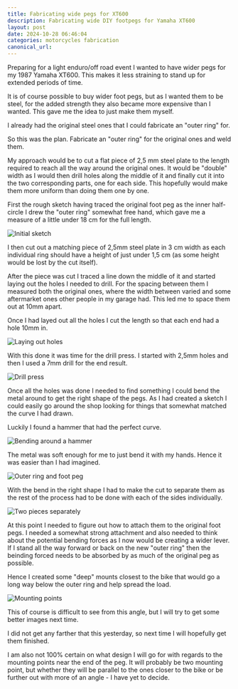 ```yaml
---
title: Fabricating wide pegs for XT600
description: Fabricating wide DIY footpegs for Yamaha XT600
layout: post
date: 2024-10-28 06:46:04
categories: motorcycles fabrication
canonical_url:
---
```


Preparing for a light enduro/off road event I wanted to have wider pegs for my 1987 Yamaha XT600. This makes it less straining to stand up for extended periods of time.

It is of course possible to buy wider foot pegs, but as I wanted them to be steel, for the added strength they also became more expensive than I wanted. This gave me the idea to just make them myself.

I already had the original steel ones that I could fabricate an "outer ring" for.

So this was the plan. Fabricate an "outer ring" for the original ones and weld them.

My approach would be to cut a flat piece of 2,5 mm steel plate to the length required to reach all the way around the original ones. It would be "double" width as I would then drill holes along the middle of it and finally cut it into the two corresponding parts, one for each side. This hopefully would make them more uniform than doing them one by one.

First the rough sketch having traced the original foot peg as the inner half-circle I drew the "outer ring" somewhat free hand, which gave me a measure of a little under 18 cm for the full length.

![Initial sketch](/images/fabricating-wide-xt600-pegs/DSCF2012_Fujifilm%20X-Pro3,%20Fujifilm%20simulations,%20Fujinon,%20Lighthouse,%20Motorcycle,%20Places,%20Tiki%20Chop%20Shop,%20XF%2023mm%202%20WR,%20XT600.jpg)

I then cut out a matching piece of 2,5mm steel plate in 3 cm width as each individual ring should have a height of just under 1,5 cm (as some height would be lost by the cut itself).

After the piece was cut I traced a line down the middle of it and started laying out the holes I needed to drill. For the spacing between them I measured both the original ones, where the width between varied and some aftermarket ones other people in my garage had. This led me to space them out at 10mm apart.

Once I had layed out all the holes I cut the length so that each end had a hole 10mm in.

![Laying out holes](/images/fabricating-wide-xt600-pegs/DSCF2013_Fujifilm%20X-Pro3,%20Fujifilm%20simulations,%20Fujinon,%20Lighthouse,%20Motorcycle,%20Places,%20Tiki%20Chop%20Shop,%20XF%2023mm%202%20WR,%20XT600.jpg)

With this done it was time for the drill press. I started with 2,5mm holes and then I used a 7mm drill for the end result.

![Drill press](/images/fabricating-wide-xt600-pegs/DSCF2014_Fujifilm%20X-Pro3,%20Fujifilm%20simulations,%20Fujinon,%20Lighthouse,%20Motorcycle,%20Places,%20Tiki%20Chop%20Shop,%20XF%2023mm%202%20WR,%20XT600.jpg)

Once all the holes was done I needed to find something I could bend the metal around to get the right shape of the pegs. As I had created a sketch I could easily go around the shop looking for things that somewhat matched the curve I had drawn. 

Luckily I found a hammer that had the perfect curve.

![Bending around a hammer](/images/fabricating-wide-xt600-pegs/DSCF2015_Fujifilm%20X-Pro3,%20Fujifilm%20simulations,%20Fujinon,%20Lighthouse,%20Motorcycle,%20Places,%20Tiki%20Chop%20Shop,%20XF%2023mm%202%20WR,%20XT600.jpg)

The metal was soft enough for me to just bend it with my hands. Hence it was easier than I had imagined.

![Outer ring and foot peg](/images/fabricating-wide-xt600-pegs/DSCF2016_Fujifilm%20X-Pro3,%20Fujifilm%20simulations,%20Fujinon,%20Lighthouse,%20Motorcycle,%20Places,%20Tiki%20Chop%20Shop,%20XF%2023mm%202%20WR,%20XT600.jpg)

With the bend in the right shape I had to make the cut to separate them as the rest of the process had to be done with each of the sides individually.

![Two pieces separately](/images/fabricating-wide-xt600-pegs/DSCF2017_Fujifilm%20X-Pro3,%20Fujifilm%20simulations,%20Fujinon,%20Lighthouse,%20Motorcycle,%20Places,%20Tiki%20Chop%20Shop,%20XF%2023mm%202%20WR,%20XT600.jpg)

At this point I needed to figure out how to attach them to the original foot pegs. I needed a somewhat strong attachment and also needed to think about the potential bending forces as I now would be creating a wider lever. If I stand all the way forward or back on the new "outer ring" then the beinding forced needs to be absorbed by as much of the original peg as possible. 

Hence I created some "deep" mounts closest to the bike that would go a long way below the outer ring and help spread the load.

![Mounting points](/images/fabricating-wide-xt600-pegs/DSCF2018_Fujifilm%20X-Pro3,%20Fujifilm%20simulations,%20Fujinon,%20Lighthouse,%20Motorcycle,%20Places,%20Tiki%20Chop%20Shop,%20XF%2023mm%202%20WR,%20XT600.jpg)

This of course is difficult to see from this angle, but I will try to get some better images next time.

I did not get any farther that this yesterday, so next time I will hopefully get them finished. 

I am also not 100% certain on what design I will go for with regards to the mounting points near the end of the peg. It will probably be two mounting point, but whether they will be parallel to the ones closer to the bike or be further out with more of an angle - I have yet to decide.


